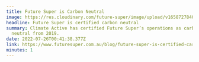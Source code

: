 ```yaml
---
title: Future Super is Carbon Neutral
image: https://res.cloudinary.com/future-super/image/upload/v1658727840/trees2.png
headline: Future Super is certified carbon neutral
summary: Climate Active has certified Future Super’s operations as carbon
  neutral from 2019.
date: 2022-07-26T00:41:38.377Z
link: https://www.futuresuper.com.au/blog/future-super-is-certified-carbon-neutral/
minutes: 1
---
```


